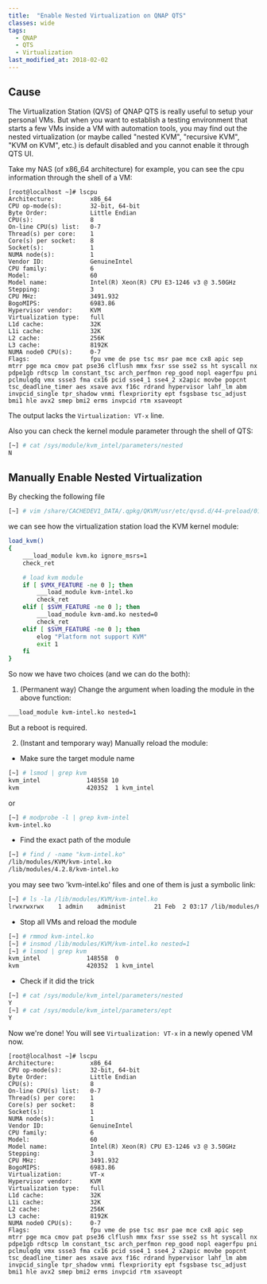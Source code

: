 ```yaml
---
title:  "Enable Nested Virtualization on QNAP QTS"
classes: wide
tags: 
  - QNAP
  - QTS
  - Virtualization
last_modified_at: 2018-02-02
---
```


## Cause
The Virtualization Station (QVS) of QNAP QTS is really useful to setup your personal VMs.
But when you want to establish a testing environment that starts a few VMs inside a VM with automation tools,
you may find out the nested virtualization (or maybe called "nested KVM", "recursive KVM", "KVM on KVM", etc.) 
is default disabled and you cannot enable it through QTS UI. 

Take my NAS (of x86_64 architecture) for example, you can see the cpu information through the shell of a VM:
```
[root@localhost ~]# lscpu
Architecture:          x86_64
CPU op-mode(s):        32-bit, 64-bit
Byte Order:            Little Endian
CPU(s):                8
On-line CPU(s) list:   0-7
Thread(s) per core:    1
Core(s) per socket:    8
Socket(s):             1
NUMA node(s):          1
Vendor ID:             GenuineIntel
CPU family:            6
Model:                 60
Model name:            Intel(R) Xeon(R) CPU E3-1246 v3 @ 3.50GHz
Stepping:              3
CPU MHz:               3491.932
BogoMIPS:              6983.86
Hypervisor vendor:     KVM
Virtualization type:   full
L1d cache:             32K
L1i cache:             32K
L2 cache:              256K
L3 cache:              8192K
NUMA node0 CPU(s):     0-7
Flags:                 fpu vme de pse tsc msr pae mce cx8 apic sep mtrr pge mca cmov pat pse36 clflush mmx fxsr sse sse2 ss ht syscall nx pdpe1gb rdtscp lm constant_tsc arch_perfmon rep_good nopl eagerfpu pni pclmulqdq vmx ssse3 fma cx16 pcid sse4_1 sse4_2 x2apic movbe popcnt tsc_deadline_timer aes xsave avx f16c rdrand hypervisor lahf_lm abm invpcid_single tpr_shadow vnmi flexpriority ept fsgsbase tsc_adjust bmi1 hle avx2 smep bmi2 erms invpcid rtm xsaveopt
```
The output lacks the `Virtualization: VT-x` line.

Also you can check the kernel module parameter through the shell of QTS:
```bash
[~] # cat /sys/module/kvm_intel/parameters/nested
N
```

## Manually Enable Nested Virtualization

By checking the following file  
```bash
[~] # vim /share/CACHEDEV1_DATA/.qpkg/QKVM/usr/etc/qvsd.d/44-preload/01-module
```
we can see how the virtualization station load the KVM kernel module:
```bash
load_kvm()
{
    ___load_module kvm.ko ignore_msrs=1
    check_ret

    # load kvm module
    if [ $VMX_FEATURE -ne 0 ]; then
        ___load_module kvm-intel.ko
        check_ret
    elif [ $SVM_FEATURE -ne 0 ]; then
        ___load_module kvm-amd.ko nested=0
        check_ret
    elif [ $SVM_FEATURE -ne 0 ]; then
        elog "Platform not support KVM"
        exit 1
    fi
}
```
So now we have two choices (and we can do the both):

1. (Permanent way) Change the argument when loading the module in the above function:
```bash
___load_module kvm-intel.ko nested=1
```
But a reboot is required.

2. (Instant and temporary way) Manually reload the module:
- Make sure the target module name
```bash
[~] # lsmod | grep kvm
kvm_intel             148558 10
kvm                   420352  1 kvm_intel
```
or
```bash
[~] # modprobe -l | grep kvm-intel
kvm-intel.ko
```
- Find the exact path of the module
```bash
[~] # find / -name "kvm-intel.ko"
/lib/modules/KVM/kvm-intel.ko
/lib/modules/4.2.8/kvm-intel.ko
```
you may see two 'kvm-intel.ko' files and one of them is just a symbolic link:
```bash
[~] # ls -la /lib/modules/KVM/kvm-intel.ko
lrwxrwxrwx    1 admin    administ        21 Feb  2 03:17 /lib/modules/KVM/kvm-intel.ko -> ../4.2.8/kvm-intel.ko
```
- Stop all VMs and reload the module
```bash
[~] # rmmod kvm-intel.ko
[~] # insmod /lib/modules/KVM/kvm-intel.ko nested=1
[~] # lsmod | grep kvm
kvm_intel             148558  0
kvm                   420352  1 kvm_intel
```
- Check if it did the trick
```bash
[~] # cat /sys/module/kvm_intel/parameters/nested
Y
[~] # cat /sys/module/kvm_intel/parameters/ept
Y
```

Now we're done! You will see `Virtualization: VT-x` in a newly opened VM now. 
```
[root@localhost ~]# lscpu
Architecture:          x86_64
CPU op-mode(s):        32-bit, 64-bit
Byte Order:            Little Endian
CPU(s):                8
On-line CPU(s) list:   0-7
Thread(s) per core:    1
Core(s) per socket:    8
Socket(s):             1
NUMA node(s):          1
Vendor ID:             GenuineIntel
CPU family:            6
Model:                 60
Model name:            Intel(R) Xeon(R) CPU E3-1246 v3 @ 3.50GHz
Stepping:              3
CPU MHz:               3491.932
BogoMIPS:              6983.86
Virtualization:        VT-x
Hypervisor vendor:     KVM
Virtualization type:   full
L1d cache:             32K
L1i cache:             32K
L2 cache:              256K
L3 cache:              8192K
NUMA node0 CPU(s):     0-7
Flags:                 fpu vme de pse tsc msr pae mce cx8 apic sep mtrr pge mca cmov pat pse36 clflush mmx fxsr sse sse2 ss ht syscall nx pdpe1gb rdtscp lm constant_tsc arch_perfmon rep_good nopl eagerfpu pni pclmulqdq vmx ssse3 fma cx16 pcid sse4_1 sse4_2 x2apic movbe popcnt tsc_deadline_timer aes xsave avx f16c rdrand hypervisor lahf_lm abm invpcid_single tpr_shadow vnmi flexpriority ept fsgsbase tsc_adjust bmi1 hle avx2 smep bmi2 erms invpcid rtm xsaveopt
```
